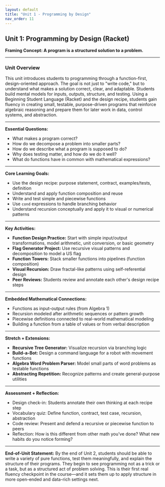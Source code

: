 ```yaml
---
layout: default
title: "Unit 1 - Programming by Design"
nav_order: 11
---
```


## Unit 1: Programming by Design (Racket)
**Framing Concept: A program is a structured solution to a problem.**

---

### Unit Overview
This unit introduces students to programming through a function-first, design-oriented approach. The goal is not just to "write code," but to understand what makes a solution correct, clear, and adaptable. Students build mental models for inputs, outputs, structure, and testing. Using a Beginning Student Language (Racket) and the design recipe, students gain fluency in creating small, testable, purpose-driven programs that reinforce algebraic reasoning and prepare them for later work in data, control systems, and abstraction.

---

**Essential Questions:**

* What makes a program correct?
* How do we decompose a problem into smaller parts?
* How do we describe what a program is supposed to do?
* Why does testing matter, and how do we do it well?
* What do functions have in common with mathematical expressions?

---

**Core Learning Goals:**

* Use the design recipe: purpose statement, contract, examples/tests, definition
* Understand and apply function composition and reuse
* Write and test simple and piecewise functions
* Use `cond` expressions to handle branching behavior
* Understand recursion conceptually and apply it to visual or numerical patterns

---

**Key Activities:**

* **Function Design Practice:** Start with simple input/output transformations, model arithmetic, unit conversion, or basic geometry
* **Flag Generator Project:** Use recursive visual patterns and decomposition to model a US flag
* **Function Towers:** Stack smaller functions into pipelines (function composition)
* **Visual Recursion:** Draw fractal-like patterns using self-referential design
* **Peer Reviews:** Students review and annotate each other's design recipe steps

---

**Embedded Mathematical Connections:**

* Functions as input-output rules (from Algebra 1)
* Recursion modeled after arithmetic sequences or pattern growth
* Piecewise definitions connected to real-world mathematical modeling
* Building a function from a table of values or from verbal description

---

**Stretch + Extensions:**

* **Recursive Tree Generator:** Visualize recursion via branching logic
* **Build-a-Bot:** Design a command language for a robot with movement functions
* **Algebra Word Problem Parser:** Model small parts of word problems as testable functions
* **Abstracting Repetition:** Recognize patterns and create general-purpose utilities

---

**Assessment + Reflection:**

* Design check-in: Students annotate their own thinking at each recipe step
* Vocabulary quiz: Define function, contract, test case, recursion, abstraction
* Code review: Present and defend a recursive or piecewise function to peers
* Reflection: How is this different from other math you’ve done? What new habits do you notice forming?

---

**End-of-Unit Statement:**
By the end of Unit 2, students should be able to write a variety of pure functions, test them meaningfully, and explain the structure of their programs. They begin to see programming not as a trick or a task, but as a structured act of problem solving. This is their first real fluency checkpoint in the course—and it sets them up to apply structure in more open-ended and data-rich settings next.
